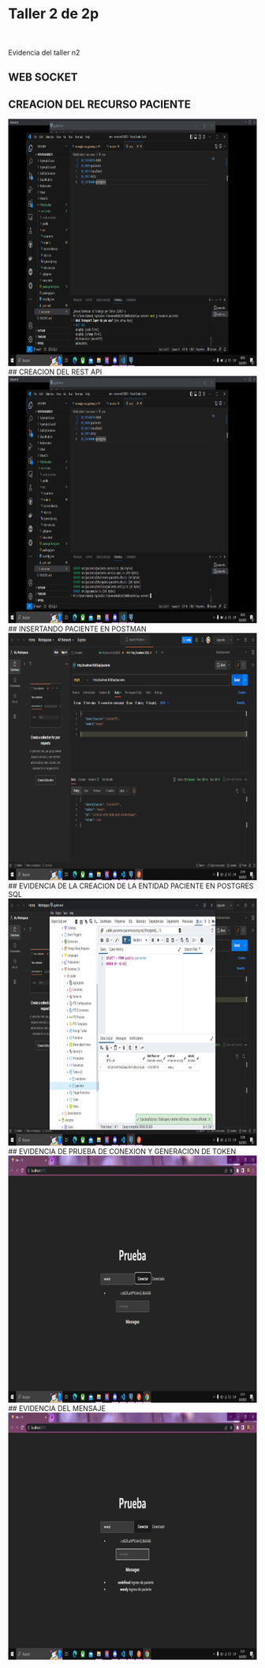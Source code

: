
# Taller 2 de 2p

<br><br>
Evidencia del taller n2


## WEB SOCKET

## CREACION DEL RECURSO PACIENTE
<img src="evidencias/cap1.png"  width="700em" height="500em" />
## CREACION DEL REST API
<img src="evidencias/cap2.png"  width="700em" height="500em" />
## INSERTANDO PACIENTE EN POSTMAN
<img src="evidencias/cap3.png"  width="700em" height="500em" />
## EVIDENCIA DE LA CREACION DE LA ENTIDAD PACIENTE EN POSTGRES SQL 
<img src="evidencias/cap4.png"  width="700em" height="500em" />
## EVIDENCIA DE PRUEBA DE CONEXION Y GENERACION DE TOKEN 
<img src="evidencias/cap5.png"  width="700em" height="500em" />
## EVIDENCIA DEL MENSAJE 
<img src="evidencias/cap6.png"  width="700em" height="500em" />
